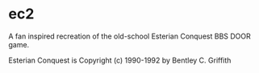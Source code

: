 # ec2
A fan inspired recreation of the old-school Esterian Conquest BBS DOOR game.

Esterian Conquest is Copyright (c) 1990-1992 by Bentley C. Griffith
